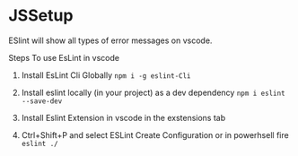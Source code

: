 # JSSetup

ESlint will show all types of error messages on vscode.

Steps To use EsLint in vscode 
1. Install EsLint Cli Globally
    `npm i -g eslint-Cli`

2. Install eslint locally (in your project) as a dev dependency
    `npm i eslint --save-dev`

3. Install Eslint Extension in vscode in the exstensions tab

4. Ctrl+Shift+P and select ESLint Create Configuration or in powerhsell fire 
    `eslint ./`
